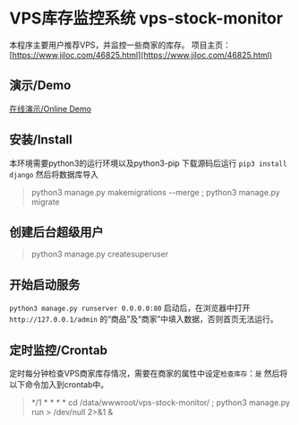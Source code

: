 # VPS库存监控系统 vps-stock-monitor
本程序主要用户推荐VPS，并监控一些商家的库存。
项目主页：[https://www.jiloc.com/46825.html](https://www.jiloc.com/46825.html)

## 演示/Demo
[在线演示/Online Demo](https://vpsand.com)

## 安装/Install
本环境需要python3的运行环境以及python3-pip
下载源码后运行 `pip3 install django`
然后将数据库导入
> python3 manage.py makemigrations --merge ; python3 manage.py migrate

## 创建后台超级用户
> python3 manage.py createsuperuser

## 开始启动服务
`python3 manage.py runserver 0.0.0.0:80`
启动后，在浏览器中打开 `http://127.0.0.1/admin` 的“商品”及“商家”中填入数据，否则首页无法运行。

## 定时监控/Crontab
定时每分钟检查VPS商家库存情况，需要在商家的属性中设定`检查库存`：`是`
然后将以下命令加入到crontab中。
> */1 * * * * cd /data/wwwroot/vps-stock-monitor/ ; python3 manage.py run > /dev/null 2>&1 &
